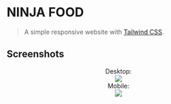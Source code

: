 
# NINJA FOOD

> A simple responsive website with [Tailwind CSS](https://tailwindcss.com/ "Tailwind CSS").


## Screenshots
<center>
<div>
Desktop:
<br>
<img src="https://s18.picofile.com/file/8431064968/ninja_food_desktop.png"inline-block;/>
<br>
Mobile:
<br>
<img src="https://s18.picofile.com/file/8431065018/ninja_food_mobile.png"inline-block;/>
<div/>
<center/>

